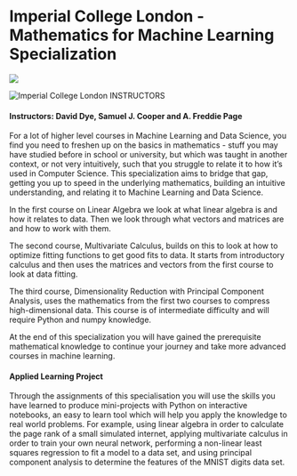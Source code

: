 # Imperial College London - Mathematics for Machine Learning Specialization

<img src="https://i.imgur.com/wW2m604.jpg">

![Imperial College London](http://i.imgur.com/Qktqnu1.png) INSTRUCTORS
#### Instructors: David Dye, Samuel J. Cooper and A. Freddie Page

For a lot of higher level courses in Machine Learning and Data Science, you find you need to freshen up on the basics in mathematics - stuff you may have studied before in school or university, but which was taught in another context, or not very intuitively, such that you struggle to relate it to how it’s used in Computer Science. This specialization aims to bridge that gap, getting you up to speed in the underlying mathematics, building an intuitive understanding, and relating it to Machine Learning and Data Science.

In the first course on Linear Algebra we look at what linear algebra is and how it relates to data. Then we look through what vectors and matrices are and how to work with them.

The second course, Multivariate Calculus, builds on this to look at how to optimize fitting functions to get good fits to data. It starts from introductory calculus and then uses the matrices and vectors from the first course to look at data fitting.

The third course, Dimensionality Reduction with Principal Component Analysis, uses the mathematics from the first two courses to compress high-dimensional data. This course is of intermediate difficulty and will require Python and numpy knowledge.

At the end of this specialization you will have gained the prerequisite mathematical knowledge to continue your journey and take more advanced courses in machine learning.

#### Applied Learning Project
Through the assignments of this specialisation you will use the skills you have learned to produce mini-projects with Python on interactive notebooks, an easy to learn tool which will help you apply the knowledge to real world problems. For example, using linear algebra in order to calculate the page rank of a small simulated internet, applying multivariate calculus in order to train your own neural network, performing a non-linear least squares regression to fit a model to a data set, and using principal component analysis to determine the features of the MNIST digits data set.